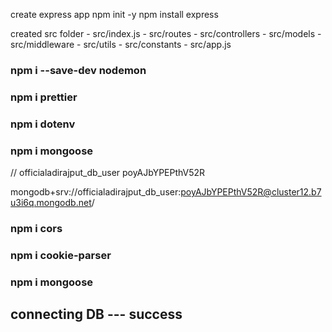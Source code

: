 create express app
npm init -y
npm install express

created src folder
     - src/index.js
     - src/routes
     - src/controllers
     - src/models
     - src/middleware
     - src/utils
     - src/constants
     - src/app.js

### npm i --save-dev nodemon
### npm i prettier 
### npm i dotenv
### npm i mongoose



// officialadirajput_db_user
poyAJbYPEPthV52R

mongodb+srv://officialadirajput_db_user:poyAJbYPEPthV52R@cluster12.b7u3i6q.mongodb.net/

### npm i cors
### npm i cookie-parser
### npm i mongoose


## connecting DB --- success


